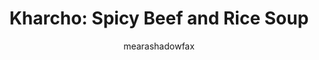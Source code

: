 ---
title: "Kharcho: Spicy Beef and Rice Soup"
description: "A hearty and flavorful Georgian soup featuring tender beef, fluffy rice, and a rich broth spiced with aromatic herbs."

author: "mearashadowfax"
pubDate: 2024-04-19

image: "https://img.freepik.com/free-photo/ong-chili-paste-mortar-decorated-with-beautiful-side-dishes_1150-24469.jpg?t=st=1727549614~exp=1727553214~hmac=9338b68ab77d3dddd3d9a6d6c7a8a92e77b64118e1514c9813667b6e2deae6be&w=826"
imageAlt: "A bowl of kharcho soup with red broth, chunks of beef, rice, and fresh herbs"

cookingTime: 60

steps:
        - title: "Make the Khmeli Suneli Spice Mix (Optional)"
          actions:
            - "In a mortar and pestle or spice grinder, combine 1 teaspoon each of dried coriander seeds, blue fenugreek seeds, and marigold petals. Grind to a powder. Alternatively, use 1 ½ teaspoons of pre-made khmeli suneli spice mix."

        - title: "Brown the Beef"
          actions:
           - "In a large pot or Dutch oven, heat 2 tablespoons of vegetable oil over medium-high heat. Season 1 pound of beef stew meat, cut into bite-sized pieces, with salt and pepper. Add the beef to the hot oil and brown on all sides, about 5-7 minutes."

        - title: "Sauté the Onions and Garlic"
          actions:
           - "Transfer the browned beef to a plate. Add 1 tablespoon of butter to the pot and melt it over medium heat. Add 1 chopped onion and cook until softened, about 3 minutes. Stir in 2 cloves of minced garlic and cook for an additional minute, until fragrant."

        - title: "Deglaze the Pan and Add Tomatoes"
          actions:
           - "Pour in 1 cup of beef broth or water, scraping up any browned bits from the bottom of the pot. Add 1 (14.5 oz) can of diced tomatoes, undrained, and bring to a simmer."

        - title: "Simmer with Spices and Herbs"
          actions:
           - "Return the browned beef to the pot. Add the prepared khmeli suneli spice mix (or store-bought), 1 bay leaf, and a pinch of dried red pepper flakes (adjust to your spice preference). Simmer for 30 minutes, or until the beef is tender."

        - title: "Cook the Rice"
          actions:
           - "In a separate pot, bring 1 cup of water or beef broth to a boil. Add 1/2 cup of rinsed white rice and a pinch of salt. Reduce heat, cover, and simmer for 15 minutes, or until the rice is cooked through and fluffy."

        - title: "Thicken the Soup (Optional)"
          actions:
            - "In a small bowl, whisk together 1 tablespoon of tomato paste with a little bit of water to create a slurry. Gradually stir the slurry into the soup until it reaches your desired consistency. You can also add a teaspoon of cornstarch mixed with water for thickening."

        - title: "Assemble and Serve"
          actions:
           - "Stir the cooked rice into the soup pot. Remove the bay leaf. Taste and adjust seasonings with salt, pepper, and additional red pepper flakes if desired."
           - "Garnish with chopped fresh cilantro and parsley. Serve hot alongside crusty bread for a satisfying meal."

ingredients:
  - title: "For the Khmeli Suneli Spice Mix (Optional)"
    items:
      - quantity: "1"
        name: "teaspoon dried coriander seeds"
      - quantity: "1"
        name: "teaspoon blue fenugreek seeds"
      - quantity: "1"
        name: "teaspoon dried marigold petals (or 1 ½ teaspoons pre-made khmeli suneli spice mix)"
  - title: "For the Soup"
    items:
      - quantity: "2"
        name: "tablespoons vegetable oil"
      - quantity: "1"
        name: "pound beef stew meat, cut into bite-sized pieces"
      - quantity: ""
        name: "Salt and pepper, to taste"
      - quantity: "1"
        name: "tablespoon butter"
      - quantity: "1"
        name: "chopped onion"
      - quantity: "2"
        name: "cloves garlic, minced"
      - quantity: "1"
        name: "cup beef broth or water"
      - quantity: "1"
        name: "can diced tomatoes, undrained"
      - quantity: "1"
        name: "prepared khmeli suneli spice mix (or store-bought, see recipe note)"
      - quantity: "1"
        name: "bay leaf"
      - quantity: ""
        name: "Pinch of dried red pepper flakes"
      - quantity: "1"
        name: "cup white rice, rinsed"
      - quantity: "1"
        name: "tablespoon tomato paste"
      - quantity: ""
        name: "Water, for thinning tomato paste slurry (optional)"
      - quantity: "1"
        name: "teaspoon cornstarch (optional)"
      - quantity: ""
        name: "Chopped fresh cilantro and parsley, for garnish"
      - quantity: ""
        name: "Crusty bread, for serving (optional)"

recipeNotes:
  [
    "Khmeli suneli is a Georgian spice blend that typically includes coriander, fenugreek, marigold petals, blue fenugreek, cloves, cinnamon, and sometimes chilies. If unavailable, you can substitute with a mixture of ground coriander, turmeric, and paprika.",
    "For a richer flavored soup, use bone-in beef chuck roast instead of stew meat. However, increase the cooking time until the beef is very tender, falling off the bone.",
    "Adjust the amount of red pepper flakes to your desired spice level. You can also add a chopped fresh chili pepper for an extra kick.",
    "Chopped fresh tarragon can be used in place of, or in addition to, cilantro and parsley for a different flavor profile."
  ]

tags: ["soup", "beef", "georgian"]

slug: kharcho-beef-soup
---
